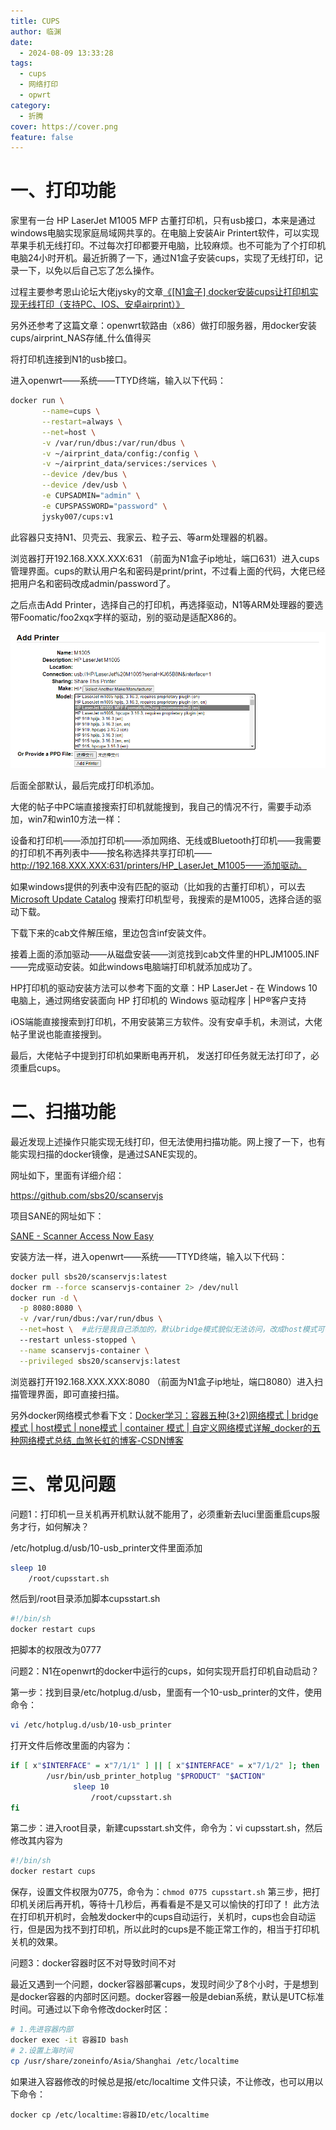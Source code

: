 ```yaml
---
title: CUPS
author: 临渊
date:
  - 2024-08-09 13:33:28
tags:
  - cups
  - 网络打印
  - opwrt
category:
  - 折腾
cover: https://cover.png
feature: false
---
```



# 一、打印功能

家里有一台 HP LaserJet M1005 MFP 古董打印机，只有usb接口，本来是通过windows电脑实现家庭局域网共享的。在电脑上安装Air Printert软件，可以实现苹果手机无线打印。不过每次打印都要开电脑，比较麻烦。也不可能为了个打印机电脑24小时开机。最近折腾了一下，通过N1盒子安装cups，实现了无线打印，记录一下，以免以后自己忘了怎么操作。

过程主要参考恩山论坛大佬jysky的文章[《[N1盒子] docker安装cups让打印机实现无线打印（支持PC、IOS、安卓airprint）》](https://www.right.com.cn/forum/thread-8220309-1-1.html)

另外还参考了这篇文章：openwrt软路由（x86）做打印服务器，用docker安装cups/airprint_NAS存储_什么值得买

将打印机连接到N1的usb接口。

进入openwrt——系统——TTYD终端，输入以下代码：

```bash
docker run \
       --name=cups \
       --restart=always \
       --net=host \
       -v /var/run/dbus:/var/run/dbus \
       -v ~/airprint_data/config:/config \
       -v ~/airprint_data/services:/services \
       --device /dev/bus \
       --device /dev/usb \
       -e CUPSADMIN="admin" \
       -e CUPSPASSWORD="password" \
       jysky007/cups:v1
```


此容器只支持N1、贝壳云、我家云、粒子云、等arm处理器的机器。

浏览器打开192.168.XXX.XXX:631 （前面为N1盒子ip地址，端口631）进入cups管理界面。cups的默认用户名和密码是print/print，不过看上面的代码，大佬已经把用户名和密码改成admin/password了。

之后点击Add Printer，选择自己的打印机，再选择驱动，N1等ARM处理器的要选带Foomatic/foo2xqx字样的驱动，别的驱动是适配X86的。

![img](https://raw.githubusercontent.com/anaconda110/MyPic/img/img/a0661f0e6e3ef787932c54e8100a4a79.png)

后面全部默认，最后完成打印机添加。

大佬的帖子中PC端直接搜索打印机就能搜到，我自己的情况不行，需要手动添加，win7和win10方法一样：

设备和打印机——添加打印机——添加网络、无线或Bluetooth打印机——我需要的打印机不再列表中——按名称选择共享打印机——http://192.168.XXX.XXX:631/printers/HP_LaserJet_M1005——添加驱动。 

如果windows提供的列表中没有匹配的驱动（比如我的古董打印机），可以去[Microsoft Update Catalog](http://catalog.update.microsoft.com/) 搜索打印机型号，我搜索的是M1005，选择合适的驱动下载。



下载下来的cab文件解压缩，里边包含inf安装文件。

接着上面的添加驱动——从磁盘安装——浏览找到cab文件里的HPLJM1005.INF——完成驱动安装。如此windows电脑端打印机就添加成功了。

HP打印机的驱动安装方法可以参考下面的文章：HP LaserJet - 在 Windows 10 电脑上，通过网络安装面向 HP 打印机的 Windows 驱动程序 | HP®客户支持

iOS端能直接搜索到打印机，不用安装第三方软件。没有安卓手机，未测试，大佬帖子里说也能直接搜到。

最后，大佬帖子中提到打印机如果断电再开机， 发送打印任务就无法打印了，必须重启cups。

# 二、扫描功能

最近发现上述操作只能实现无线打印，但无法使用扫描功能。网上搜了一下，也有能实现扫描的docker镜像，是通过SANE实现的。

网址如下，里面有详细介绍：

https://github.com/sbs20/scanservjs

项目SANE的网址如下：

[SANE - Scanner Access Now Easy](http://www.sane-project.org/)

安装方法一样，进入openwrt——系统——TTYD终端，输入以下代码：



```bash
docker pull sbs20/scanservjs:latest
docker rm --force scanservjs-container 2> /dev/null
docker run -d \
  -p 8080:8080 \
  -v /var/run/dbus:/var/run/dbus \
  --net=host \  #此行是我自己添加的，默认bridge模式貌似无法访问，改成host模式可行
  --restart unless-stopped \
  --name scanservjs-container \
  --privileged sbs20/scanservjs:latest
```


浏览器打开192.168.XXX.XXX:8080 （前面为N1盒子ip地址，端口8080）进入扫描管理界面，即可直接扫描。

另外docker网络模式参看下文：[Docker学习：容器五种(3+2)网络模式 | bridge模式 | host模式 | none模式 | container 模式 | 自定义网络模式详解_docker的五种网络模式总结_血煞长虹的博客-CSDN博客](https://blog.csdn.net/succing/article/details/122433770?spm=1001.2014.3001.5506)

# 三、常见问题

问题1：打印机一旦关机再开机默认就不能用了，必须重新去luci里面重启cups服务才行，如何解决？

/etc/hotplug.d/usb/10-usb_printer文件里面添加

```bash
sleep 10
    /root/cupsstart.sh
```

然后到/root目录添加脚本cupsstart.sh

```bash 
#!/bin/sh
docker restart cups
```


把脚本的权限改为0777

问题2：N1在openwrt的docker中运行的cups，如何实现开启打印机自动启动？

第一步：找到目录/etc/hotplug.d/usb，里面有一个10-usb_printer的文件，使用命令：



```bash
vi /etc/hotplug.d/usb/10-usb_printer
```



打开文件后修改里面的内容为：

```bash
if [ x"$INTERFACE" = x"7/1/1" ] || [ x"$INTERFACE" = x"7/1/2" ]; then
        /usr/bin/usb_printer_hotplug "$PRODUCT" "$ACTION"
              sleep 10
                  /root/cupsstart.sh
fi
```


第二步：进入root目录，新建cupsstart.sh文件，命令为：vi cupsstart.sh，然后修改其内容为

```bash
#!/bin/sh
docker restart cups
```

保存，设置文件权限为0775，命令为：```chmod 0775 cupsstart.sh```
第三步，把打印机关闭后再开机，等待十几秒后，再看看是不是又可以愉快的打印了！
此方法在打印机开机时，会触发docker中的cups自动运行，关机时，cups也会自动运行，但是因为找不到打印机，所以此时的cups是不能正常工作的，相当于打印机关机的效果。

问题3：docker容器时区不对导致时间不对

最近又遇到一个问题，docker容器部署cups，发现时间少了8个小时，于是想到是docker容器的内部时区问题。docker容器一般是debian系统，默认是UTC标准时间。可通过以下命令修改docker时区：

```bash
# 1.先进容器内部
docker exec -it 容器ID bash   
# 2.设置上海时间
cp /usr/share/zoneinfo/Asia/Shanghai /etc/localtime
```
如果进入容器修改的时候总是报/etc/localtime 文件只读，不让修改，也可以用以下命令：

```docker cp /etc/localtime:容器ID/etc/localtime```
